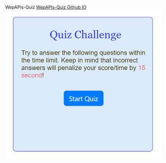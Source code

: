 WepAPIs-Quiz
<a href="https://shadysaleh01.github.io/WepAPIs-Quiz/">WepAPIs-Quiz Github IO</a>
<br>
<img src="image/screen-shot.PNG">
